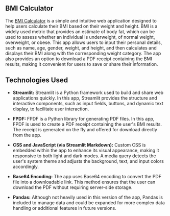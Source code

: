 
## BMI Calculator 
The [BMI Calculator](https://teamtrio.streamlit.app/) is a simple and intuitive web application designed to help users calculate their BMI based on their weight and height. BMI is a widely used metric that provides an estimate of body fat, which can be used to assess whether an individual is underweight, of normal weight, overweight, or obese. This app allows users to input their personal details, such as name, age, gender, weight, and height, and then calculates and displays their BMI along with the corresponding weight category. The app also provides an option to download a PDF receipt containing the BMI results, making it convenient for users to save or share their information.

## Technologies Used
- **Streamlit:** Streamlit is a Python framework used to build and share web applications quickly. In this app, Streamlit provides the structure and interactive components, such as input fields, buttons, and dynamic text display, to facilitate user interaction.

- **FPDF:** FPDF is a Python library for generating PDF files. In this app, FPDF is used to create a PDF receipt containing the user's BMI results. The receipt is generated on the fly and offered for download directly from the app.
- **CSS and JavaScript (via Streamlit Markdown):** Custom CSS is embedded within the app to enhance its visual appearance, making it responsive to both light and dark modes. A media query detects the user's system theme and adjusts the background, text, and input colors accordingly.

- **Base64 Encoding:** The app uses Base64 encoding to convert the PDF file into a downloadable link. This method ensures that the user can download the PDF without requiring server-side storage.

- **Pandas:**  Although not heavily used in this version of the app, Pandas is included to manage data and could be expanded for more complex data handling or additional features in future versions.



